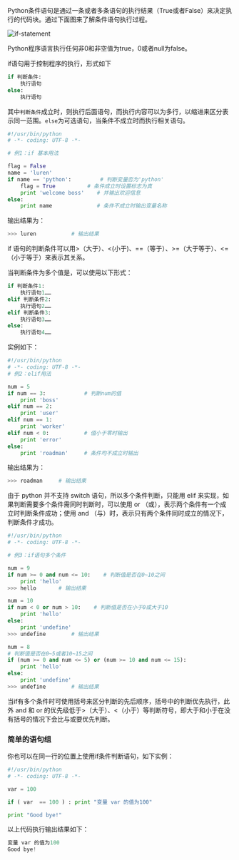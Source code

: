 Python条件语句是通过一条或者多条语句的执行结果（True或者False）来决定执行的代码块。通过下面图来了解条件语句执行过程。

 ![if-statement](https://illlusion.github.io/resource/images/language/python/if-statement.jpg)

Python程序语言执行任何非0和非空值为true，0或者null为false。

if语句用于控制程序的执行，形式如下

```python
if 判断条件:
    执行语句
else:
    执行语句
```

其中`判断条件`成立时，则执行后面语句，而执行内容可以为多行，以缩进来区分表示同一范围。`else`为可选语句，当条件不成立时而执行相关语句。

```python
#!/usr/bin/python
# -*- coding: UTF-8 -*-

# 例1：if 基本用法

flag = False
name = 'luren'
if name == 'python':         # 判断变量否为'python'
    flag = True          # 条件成立时设置标志为真
    print 'welcome boss'    # 并输出欢迎信息
else:
    print name              # 条件不成立时输出变量名称
```

输出结果为：

```python
>>> luren			# 输出结果
```

if 语句的判断条件可以用>（大于）、<(小于)、==（等于）、>=（大于等于）、<=（小于等于）来表示其关系。

当判断条件为多个值是，可以使用以下形式：

```python
if 判断条件1:
    执行语句1……
elif 判断条件2:
    执行语句2……
elif 判断条件3:
    执行语句3……
else:
    执行语句4……
```

实例如下：

```python
#!/usr/bin/python
# -*- coding: UTF-8 -*-
# 例2：elif用法

num = 5     
if num == 3:            # 判断num的值
    print 'boss'        
elif num == 2:
    print 'user'
elif num == 1:
    print 'worker'
elif num < 0:           # 值小于零时输出
    print 'error'
else:
    print 'roadman'     # 条件均不成立时输出
```

输出结果为：

```python
>>> roadman		# 输出结果
```

由于 python 并不支持 switch 语句，所以多个条件判断，只能用 elif 来实现，如果判断需要多个条件需同时判断时，可以使用 or （或），表示两个条件有一个成立时判断条件成功；使用 and （与）时，表示只有两个条件同时成立的情况下，判断条件才成功。

```python
#!/usr/bin/python
# -*- coding: UTF-8 -*-

# 例3：if语句多个条件

num = 9
if num >= 0 and num <= 10:    # 判断值是否在0~10之间
    print 'hello'
>>> hello		# 输出结果

num = 10
if num < 0 or num > 10:    # 判断值是否在小于0或大于10
    print 'hello'
else:
	print 'undefine'
>>> undefine		# 输出结果

num = 8
# 判断值是否在0~5或者10~15之间
if (num >= 0 and num <= 5) or (num >= 10 and num <= 15):    
    print 'hello'
else:
    print 'undefine'
>>> undefine		# 输出结果
```

当if有多个条件时可使用括号来区分判断的先后顺序，括号中的判断优先执行，此外 and 和 or 的优先级低于>（大于）、<（小于）等判断符号，即大于和小于在没有括号的情况下会比与或要优先判断。

###  简单的语句组 ###

你也可以在同一行的位置上使用if条件判断语句，如下实例：

```python
#!/usr/bin/python
# -*- coding: UTF-8 -*-

var = 100

if ( var  == 100 ) : print "变量 var 的值为100"

print "Good bye!"
```

以上代码执行输出结果如下：

```python
变量 var 的值为100
Good bye!
```
